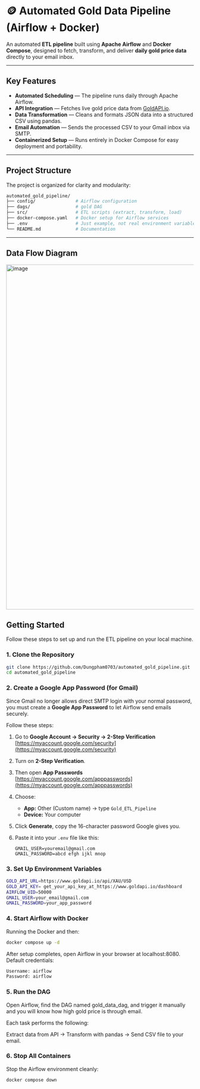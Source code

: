 # 🪙 Automated Gold Data Pipeline (Airflow + Docker)

An automated **ETL pipeline** built using **Apache Airflow** and **Docker Compose**, designed to fetch, transform, and deliver **daily gold price data** directly to your email inbox.

---

## Key Features

* **Automated Scheduling** — The pipeline runs daily through Apache Airflow.
* **API Integration** — Fetches live gold price data from [GoldAPI.io](https://www.goldapi.io/).
* **Data Transformation** — Cleans and formats JSON data into a structured CSV using pandas.
* **Email Automation** — Sends the processed CSV to your Gmail inbox via SMTP.
* **Containerized Setup** — Runs entirely in Docker Compose for easy deployment and portability.

---

## Project Structure

The project is organized for clarity and modularity:

```bash
automated_gold_pipeline/
├── config/               # Airflow configuration
├── dags/                 # gold DAG
├── src/                  # ETL scripts (extract, transform, load)
├── docker-compose.yaml   # Docker setup for Airflow services
├── .env                  # Just example, not real environment variables =))
└── README.md             # Documentation
```
---
## Data Flow Diagram
<img width="1857" height="926" alt="image" src="https://github.com/user-attachments/assets/42ffb2e1-d022-4c5a-ac83-917213ab660d" />


## Getting Started

Follow these steps to set up and run the ETL pipeline on your local machine.

### 1. Clone the Repository

```bash
git clone https://github.com/Dungpham0703/automated_gold_pipeline.git
cd automated_gold_pipeline
```
### 2️. Create a Google App Password (for Gmail)

Since Gmail no longer allows direct SMTP login with your normal password,  
you must create a **Google App Password** to let Airflow send emails securely.

Follow these steps:

1. Go to **Google Account → Security → 2-Step Verification**  
    [https://myaccount.google.com/security](https://myaccount.google.com/security)

2. Turn on **2-Step Verification**.

3. Then open **App Passwords**  
    [https://myaccount.google.com/apppasswords](https://myaccount.google.com/apppasswords)

4. Choose:
   - **App:** Other (Custom name) → type `Gold_ETL_Pipeline`
   - **Device:** Your computer

5. Click **Generate**, copy the 16-character password Google gives you.

6. Paste it into your `.env` file like this:
   ```env
   GMAIL_USER=youremail@gmail.com
   GMAIL_PASSWORD=abcd efgh ijkl mnop
   
### 3️. Set Up Environment Variables
```bash
GOLD_API_URL=https://www.goldapi.io/api/XAU/USD
GOLD_API_KEY= get_your_api_key_at_https://www.goldapi.io/dashboard
AIRFLOW_UID=50000
GMAIL_USER=your_email@gmail.com
GMAIL_PASSWORD=your_app_password
```
### 4️. Start Airflow with Docker
Running the Docker and then:
```bash
docker compose up -d
```
After setup completes, open Airflow in your browser at localhost:8080.
Default credentials:
```bash
Username: airflow
Password: airflow
```
### 5️. Run the DAG

Open Airflow, find the DAG named gold_data_dag, and trigger it manually and you will know how high gold price is through email.

Each task performs the following:

Extract data from API -> Transform with pandas -> Send CSV file to your email.

### 6️. Stop All Containers

Stop the Airflow environment cleanly:
```bash
docker compose down
```


